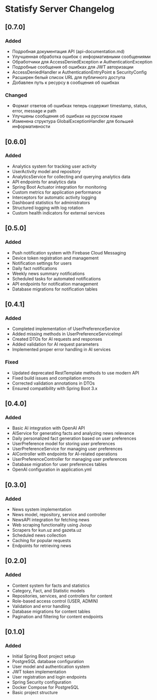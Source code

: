 # Statisfy Server Changelog

## [0.7.0] 
### Added
- Подробная документация API (api-documentation.md)
- Улучшенная обработка ошибок с информативными сообщениями
- Обработчики для AccessDeniedException и AuthenticationException
- Подробные сообщения об ошибках для JWT авторизации
- AccessDeniedHandler и AuthenticationEntryPoint в SecurityConfig
- Расширен белый список URL для публичного доступа
- Добавлен путь к ресурсу в сообщения об ошибках


### Changed
- Формат ответов об ошибках теперь содержит timestamp, status, error, message и path
- Улучшены сообщения об ошибках на русском языке
- Изменена структура GlobalExceptionHandler для большей информативности

## [0.6.0] 
### Added
- Analytics system for tracking user activity
- UserActivity model and repository
- AnalyticsService for collecting and querying analytics data
- API endpoints for analytics data
- Spring Boot Actuator integration for monitoring
- Custom metrics for application performance
- Interceptors for automatic activity logging
- Dashboard statistics for administrators
- Structured logging with log rotation
- Custom health indicators for external services

## [0.5.0] 
### Added
- Push notification system with Firebase Cloud Messaging
- Device token registration and management
- Notification settings for users
- Daily fact notifications
- Weekly news summary notifications
- Scheduled tasks for automated notifications
- API endpoints for notification management
- Database migrations for notification tables

## [0.4.1]
### Added
- Completed implementation of UserPreferenceService
- Added missing methods in UserPreferenceServiceImpl
- Created DTOs for AI requests and responses
- Added validation for AI request parameters
- Implemented proper error handling in AI services

### Fixed
- Updated deprecated RestTemplate methods to use modern API
- Fixed build issues and compilation errors
- Corrected validation annotations in DTOs
- Ensured compatibility with Spring Boot 3.x

## [0.4.0]
### Added
- Basic AI integration with OpenAI API
- AIService for generating facts and analyzing news relevance
- Daily personalized fact generation based on user preferences
- UserPreference model for storing user preferences
- UserPreferenceService for managing user preferences
- AIController with endpoints for AI-related operations
- UserPreferenceController for managing user preferences
- Database migration for user preferences tables
- OpenAI configuration in application.yml

## [0.3.0]
### Added
- News system implementation
- News model, repository, service and controller
- NewsAPI integration for fetching news
- Web scraping functionality using Jsoup
- Scrapers for kun.uz and gazeta.uz
- Scheduled news collection
- Caching for popular requests
- Endpoints for retrieving news

## [0.2.0]
### Added
- Content system for facts and statistics
- Category, Fact, and Statistic models
- Repositories, services, and controllers for content
- Role-based access control (USER, ADMIN)
- Validation and error handling
- Database migrations for content tables
- Pagination and filtering for content endpoints

## [0.1.0]
### Added
- Initial Spring Boot project setup
- PostgreSQL database configuration
- User model and authentication system
- JWT token implementation
- User registration and login endpoints
- Spring Security configuration
- Docker Compose for PostgreSQL
- Basic project structure 